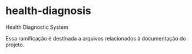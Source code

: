 # health-diagnosis

Health Diagnostic System

Essa ramificação é destinada a arquivos relacionados à documentação do projeto.